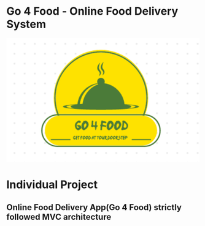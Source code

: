 # Go 4 Food - Online Food Delivery System
<img src="./Assets/Food.png">

# Individual Project

## Online Food Delivery App(Go 4 Food) strictly followed MVC architecture
